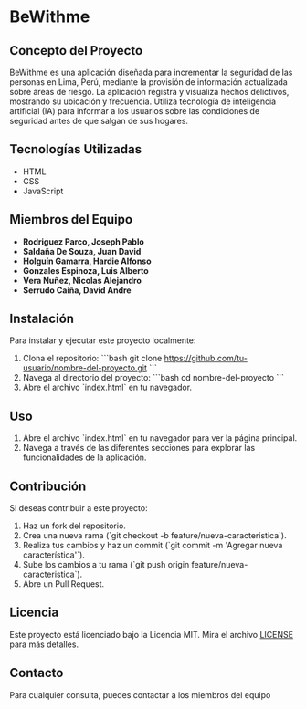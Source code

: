 # BeWithme

## Concepto del Proyecto

BeWithme es una aplicación diseñada para incrementar la seguridad de las personas en Lima, Perú, mediante la provisión de información actualizada sobre áreas de riesgo. La aplicación registra y visualiza hechos delictivos, mostrando su ubicación y frecuencia. Utiliza tecnología de inteligencia artificial (IA) para informar a los usuarios sobre las condiciones de seguridad antes de que salgan de sus hogares.

## Tecnologías Utilizadas

- HTML
- CSS
- JavaScript

## Miembros del Equipo

- **Rodriguez Parco, Joseph Pablo**
- **Saldaña De Souza, Juan David**
- **Holguín Gamarra, Hardie Alfonso** 
- **Gonzales Espinoza, Luis Alberto** 
- **Vera Nuñez, Nicolas Alejandro** 
- **Serrudo Caiña, David Andre** 

## Instalación

Para instalar y ejecutar este proyecto localmente:

1. Clona el repositorio:
   \`\`\`bash
   git clone https://github.com/tu-usuario/nombre-del-proyecto.git
   \`\`\`
2. Navega al directorio del proyecto:
   \`\`\`bash
   cd nombre-del-proyecto
   \`\`\`
3. Abre el archivo \`index.html\` en tu navegador.

## Uso

1. Abre el archivo \`index.html\` en tu navegador para ver la página principal.
2. Navega a través de las diferentes secciones para explorar las funcionalidades de la aplicación.

## Contribución

Si deseas contribuir a este proyecto:

1. Haz un fork del repositorio.
2. Crea una nueva rama (\`git checkout -b feature/nueva-caracteristica\`).
3. Realiza tus cambios y haz un commit (\`git commit -m 'Agregar nueva característica'\`).
4. Sube los cambios a tu rama (\`git push origin feature/nueva-caracteristica\`).
5. Abre un Pull Request.

## Licencia

Este proyecto está licenciado bajo la Licencia MIT. Mira el archivo [LICENSE](LICENSE) para más detalles.

## Contacto

Para cualquier consulta, puedes contactar a los miembros del equipo
